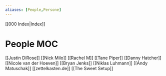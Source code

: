 ```yaml
---
aliases: [People,Persone]
---
```


[[000 Index|Index]]
# People MOC

[[Justin DiRose]]
[[Nick Milo]]
[[Rachel M]]
[[Tane Piper]]
[[Danny Hatcher]]
[[Nicole van der Hoeven]]
[[Bryan Jenks]]
[[Niklas Luhmann]]
[[Andy Matuschak]]
[[zettelkasten.de]]
[[The Sweet Setup]]
